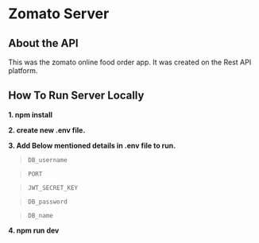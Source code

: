# Zomato Server

## About the API

This was the zomato online food order app.
It was created on the Rest API platform.

## How To Run Server Locally

**1. npm install**

**2. create new **.env** file.**

**3. Add Below mentioned details in **.env** file to run.**

> `DB_username`

> `PORT`

> `JWT_SECRET_KEY`

> `DB_password`

> `DB_name`

**4. npm run dev**
